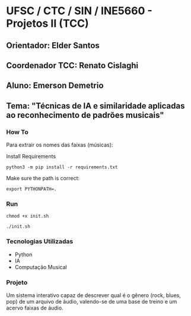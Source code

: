 # UFSC / CTC / SIN / INE5660 - Projetos II (TCC)

## Orientador: Elder Santos

## Coordenador TCC: Renato Cislaghi

## Aluno: Emerson Demetrio

## Tema: "Técnicas de IA e similaridade aplicadas ao reconhecimento de padrões musicais"

### How To

Para extrair os nomes das faixas (músicas):

Install Requirements

```python3 -m pip install -r requirements.txt```

Make sure the path is correct:

```export PYTHONPATH=.```

### Run

```chmod +x init.sh```

```./init.sh```


### Tecnologias Utilizadas

- Python
- IA
- Computação Musical

### Projeto

Um sistema interativo capaz de descrever qual é o gênero (rock, blues, pop) de um arquivo de áudio,
valendo-se de uma base de treino e um acervo faixas de áudio.


